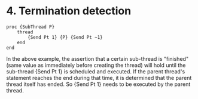# 4. Termination detection
	proc {SubThread P}
		thread
			{Send Pt 1} {P} {Send Pt ~1}
		end
	end
	
In the above example, the assertion that a certain sub-thread is "finished" (same value as immediately before creating the thread) will hold until the sub-thread {Send Pt 1} is scheduled and executed. If the parent thread's statement reaches the end during that time, it is determined that the parent thread itself has ended. So {Send Pt 1} needs to be executed by the parent thread.
